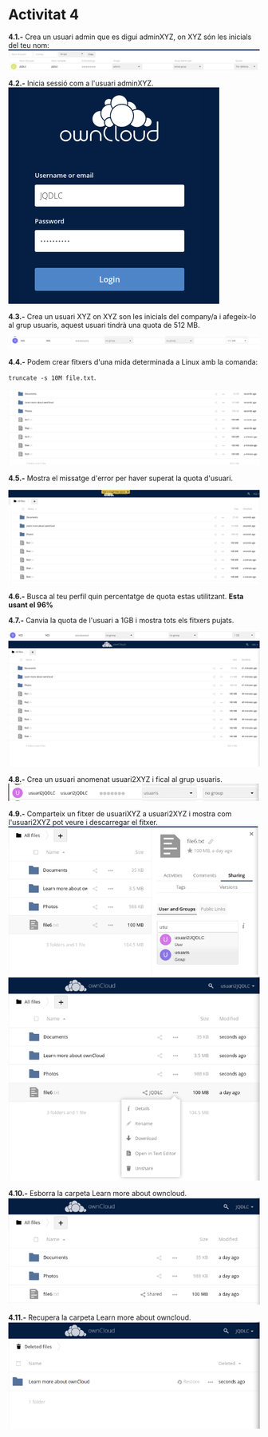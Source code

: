# Activitat 4
                                                                                                                                        
 **4.1.-** Crea un usuari admin que es digui adminXYZ, on XYZ són les inicials del teu nom:                                      ![CAPTURA](activitat4-1.png)
 
**4.2.-** Inicia sessió com a l'usuari adminXYZ.                                                                              
![captura](activitat4-2.png)

**4.3.-** Crea un usuari XYZ on XYZ son les inicials del company/a i afegeix-lo al grup usuaris, aquest usuari tindrà una quota de 512 MB.

![captura](activitat4-3.png)

**4.4.-** Podem crear fitxers d'una mida determinada a Linux amb la comanda:

`truncate -s 10M file.txt`.

![captura](activitat4-4.png)

**4.5.-** Mostra el missatge d'error per haver superat la quota d'usuari.

![captura](activitat4-5.png)

**4.6.-** Busca al teu perfil quin percentatge de quota estas utilitzant.                                                      **Esta usant el 96%**

**4.7.-** Canvia la quota de l'usuari a 1GB i mostra tots els fitxers pujats.

![captura](activitat4-6.png)
![captura](activitat4-7.png)



**4.8.-** Crea un usuari anomenat usuari2XYZ i fical al grup usuaris.                                                                     ![captura](activitat4-8.png)

**4.9.-** Comparteix un fitxer de usuariXYZ a usuari2XYZ i mostra com l'usuari2XYZ pot veure i descarregar el fitxer.
![captura](activitat4-9.png)
![captura](activitat4-10.png)

**4.10.-** Esborra la carpeta Learn more about owncloud.
![captura](activitat4-11.png)

**4.11.-** Recupera la carpeta Learn more about owncloud.
![captura](activitat4-12.png)
